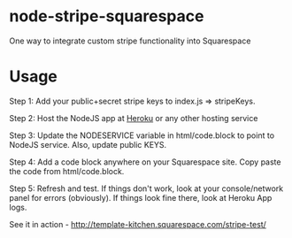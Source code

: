 # node-stripe-squarespace
One way to integrate custom stripe functionality into Squarespace

# Usage
Step 1: Add your public+secret stripe keys to index.js => stripeKeys. 

Step 2: Host the NodeJS app at [Heroku](https://www.heroku.com/) or any other hosting service

Step 3: Update the NODESERVICE variable in html/code.block to point to NodeJS service. Also, update public KEYS.

Step 4: Add a code block anywhere on your Squarespace site. Copy paste the code from html/code.block.

Step 5: Refresh and test. If things don't work, look at your console/network panel for errors (obviously). If things look fine there, look at Heroku App logs.


See it in action - http://template-kitchen.squarespace.com/stripe-test/
